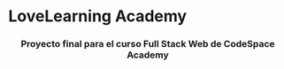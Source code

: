 <h1>LoveLearning Academy</h1>
<h3 align="center">Proyecto final para el curso Full Stack Web de CodeSpace Academy</h3>
